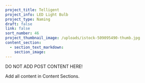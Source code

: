 ```yaml
---
project_title: Telligent
project_info: LED Light Bulb
project_type: Naming
draft: false
link: false
sort_number: 46
project_thumbnail_image: /uploads/istock-509095490-thumb.jpg
content_section:
  - section_text_markdown:
    section_image:
---
```



DO NOT ADD POST CONTENT HERE!

Add all content in Content Sections.